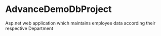 # AdvanceDemoDbProject
Asp.net web application which maintains employee data  according their respective Department 

